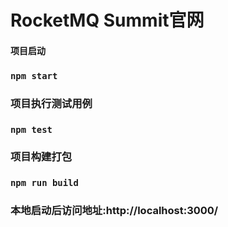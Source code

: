 # RocketMQ Summit官网

#### 项目启动
### `npm start`
### 项目执行测试用例
### `npm test`
### 项目构建打包
### `npm run build`
### 本地启动后访问地址:http://localhost:3000/

